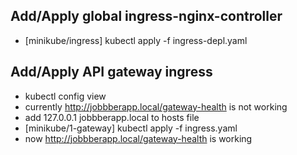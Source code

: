## Add/Apply global ingress-nginx-controller
- [minikube/ingress] kubectl apply -f ingress-depl.yaml

## Add/Apply API gateway ingress
- kubectl config view
- currently http://jobbberapp.local/gateway-health is not working
- add 127.0.0.1 jobbberapp.local to hosts file
- [minikube/1-gateway] kubectl apply -f ingress.yaml
- now http://jobbberapp.local/gateway-health is working
